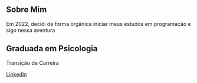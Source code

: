 ## Sobre Mim

Em 2022, decidi de forma orgânica iniciar meus estudos em programação e sigo nessa aventura
## Graduada em Psicologia
Transição de Carreira

[LinkedIn](https://www.linkedin.com/in/contatogiovannacaetano/)
